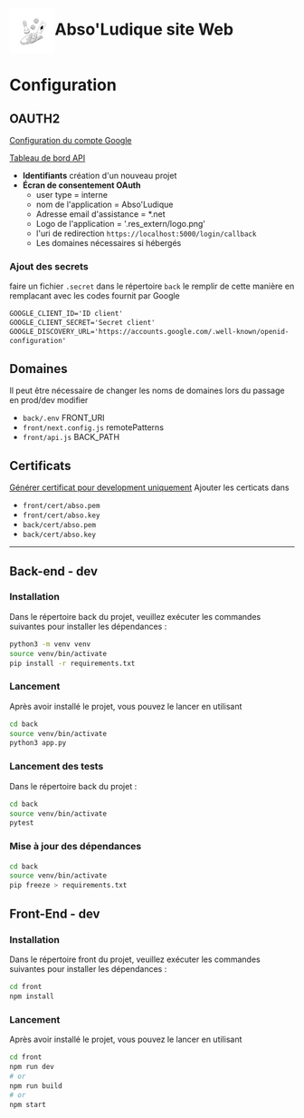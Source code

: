 # <img title="Abso'Ludique logo" alt="Logo d'abso'ludique" src=".res_readme/abso.svg" style="height: 80px; width: 80px; vertical-align: middle" width="80" height="80" >Abso'Ludique site Web 

# Configuration
## OAUTH2 
[Configuration du compte Google](https://support.google.com/googleapi/answer/6158849?hl=en)

[Tableau de bord API](https://console.cloud.google.com/apis/dashboard)
- **Identifiants** création d'un nouveau projet 
- **Écran de consentement OAuth**
  - user type = interne
  - nom de l'application = Abso'Ludique
  - Adresse email d'assistance = *.net
  - Logo de l'application = '.res_extern/logo.png'
  - l'uri de redirection `https://localhost:5000/login/callback`
  - Les domaines nécessaires si hébergés

### Ajout des secrets
faire un fichier `.secret` dans le répertoire `back` le remplir de cette manière
en remplacant avec les codes fournit par Google
```shell
GOOGLE_CLIENT_ID='ID client'
GOOGLE_CLIENT_SECRET='Secret client'
GOOGLE_DISCOVERY_URL='https://accounts.google.com/.well-known/openid-configuration'
```

## Domaines
Il peut être nécessaire de changer les noms de domaines lors du passage en prod/dev modifier 
- `back/.env` FRONT_URI
- `front/next.config.js` remotePatterns
- `front/api.js` BACK_PATH

## Certificats
[Générer certificat pour development uniquement](https://gist.github.com/cecilemuller/9492b848eb8fe46d462abeb26656c4f8)
Ajouter les certicats dans 
- `front/cert/abso.pem`
- `front/cert/abso.key`
- `back/cert/abso.pem`
- `back/cert/abso.key`

---

## Back-end - dev
### Installation
Dans le répertoire back du projet, veuillez exécuter les commandes suivantes pour installer les dépendances :
```bash
python3 -m venv venv
source venv/bin/activate
pip install -r requirements.txt
```

### Lancement
Après avoir installé le projet, vous pouvez le lancer en utilisant
```bash
cd back
source venv/bin/activate
python3 app.py
```

### Lancement des tests
Dans le répertoire back du projet :
```bash
cd back
source venv/bin/activate
pytest
```

### Mise à jour des dépendances
```bash
cd back
source venv/bin/activate
pip freeze > requirements.txt
```

## Front-End - dev

### Installation
Dans le répertoire front du projet, veuillez exécuter les commandes suivantes pour installer les dépendances :
```bash
cd front
npm install
```

### Lancement
Après avoir installé le projet, vous pouvez le lancer en utilisant
```bash
cd front
npm run dev
# or
npm run build
# or 
npm start
```
